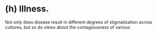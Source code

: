 # (h) Illness.

Not only does disease result in different degrees of stigmatization across cultures, but so do views about the contagiousness of various